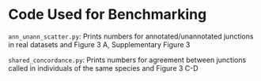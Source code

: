 # Code Used for Benchmarking

`ann_unann_scatter.py`: Prints numbers for annotated/unannotated junctions in real datasets and Figure 3 A, Supplementary Figure 3 

`shared_concordance.py`: Prints numbers for agreement between junctions called in individuals of the same species and Figure 3 C-D
